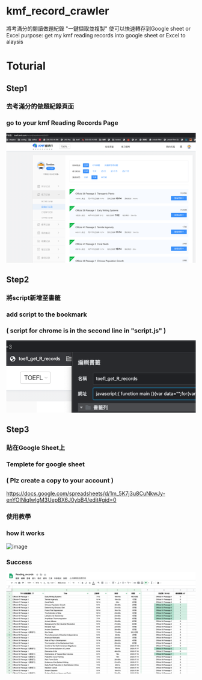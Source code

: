 # kmf_record_crawler
將考滿分的閱讀做題紀錄 "一鍵擷取並複製" 使可以快速轉存到Google sheet or Excel
purpose: get my kmf reading records into google sheet or Excel to alaysis

# Toturial

## Step1
### 去考滿分的做題紀錄頁面
### go to your kmf Reading Records Page
![image](https://github.com/tomlinn/kmf_record_crawler/blob/master/img/web-1.png)

## Step2
### 將script新增至書籤
### add script to the bookmark
### ( script for chrome is in the second line in "script.js"   )
![image](https://github.com/tomlinn/kmf_record_crawler/blob/master/img/bookmark.png)

## Step3
### 貼在Google Sheet上
### Templete for google sheet 
### ( Plz create a copy to your account )
https://docs.google.com/spreadsheets/d/1m_5K7j3u8CuNkwJy-enYOINiqIwlgM3UepBX6J0ybB4/edit#gid=0

### 使用教學
### how it works
![image](https://github.com/tomlinn/kmf_record_crawler/blob/master/tutorial_800.gif)



### Success
![image](https://github.com/tomlinn/kmf_record_crawler/blob/master/img/google_sheet.png)

